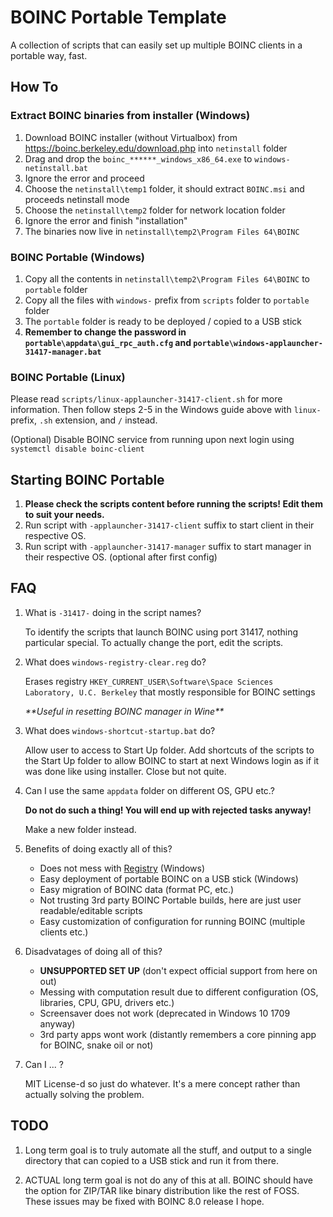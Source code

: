 # BOINC Portable Template

A collection of scripts that can easily set up multiple BOINC clients in a portable way, fast.

## How To

### Extract BOINC binaries from installer (Windows)

1. Download BOINC installer (without Virtualbox) from https://boinc.berkeley.edu/download.php into `netinstall` folder
1. Drag and drop the `boinc_******_windows_x86_64.exe` to `windows-netinstall.bat`
1. Ignore the error and proceed
1. Choose the `netinstall\temp1` folder, it should extract `BOINC.msi` and proceeds netinstall mode
1. Choose the `netinstall\temp2` folder for network location folder
1. Ignore the error and finish "installation"
1. The binaries now live in `netinstall\temp2\Program Files 64\BOINC`

### BOINC Portable (Windows)

1. Copy all the contents in `netinstall\temp2\Program Files 64\BOINC` to `portable` folder
1. Copy all the files with `windows-` prefix from `scripts` folder to `portable` folder
1. The `portable` folder is ready to be deployed / copied to a USB stick
1. **Remember to change the password in `portable\appdata\gui_rpc_auth.cfg` and `portable\windows-applauncher-31417-manager.bat`**

### BOINC Portable (Linux)

Please read `scripts/linux-applauncher-31417-client.sh` for more information. Then follow steps 2-5 in the Windows guide above with `linux-` prefix, `.sh` extension, and `/` instead.

(Optional) Disable BOINC service from running upon next login using `systemctl disable boinc-client`

## Starting BOINC Portable

1. **Please check the scripts content before running the scripts! Edit them to suit your needs.**
1. Run script with `-applauncher-31417-client` suffix to start client in their respective OS.
1. Run script with `-applauncher-31417-manager` suffix to start manager in their respective OS. (optional after first config)

## FAQ

1. What is `-31417-` doing in the script names?

   To identify the scripts that launch BOINC using port 31417, nothing particular special. To actually change the port, edit the scripts.

1. What does `windows-registry-clear.reg` do?

   Erases registry `HKEY_CURRENT_USER\Software\Space Sciences Laboratory, U.C. Berkeley` that mostly responsible for BOINC settings

   *\*\*Useful in resetting BOINC manager in Wine\*\**

1. What does `windows-shortcut-startup.bat` do?

   Allow user to access to Start Up folder. Add shortcuts of the scripts to the Start Up folder to allow BOINC to start at next Windows login as if it was done like using installer. Close but not quite.

1. Can I use the same `appdata` folder on different OS, GPU etc.?

   **Do not do such a thing! You will end up with rejected tasks anyway!**

   Make a new folder instead.

1. Benefits of doing exactly all of this?

   * Does not mess with [Registry](https://github.com/BOINC/boinc/issues/824) (Windows)
   * Easy deployment of portable BOINC on a USB stick (Windows)
   * Easy migration of BOINC data (format PC, etc.)
   * Not trusting 3rd party BOINC Portable builds, here are just user readable/editable scripts
   * Easy customization of configuration for running BOINC (multiple clients etc.)

1. Disadvatages of doing all of this?

   * **UNSUPPORTED SET UP** (don't expect official support from here on out)
   * Messing with computation result due to different configuration (OS, libraries, CPU, GPU, drivers etc.)
   * Screensaver does not work (deprecated in Windows 10 1709 anyway)
   * 3rd party apps wont work (distantly remembers a core pinning app for BOINC, snake oil or not)

1. Can I ... ?

   MIT License-d so just do whatever. It's a mere concept rather than actually solving the problem.

## TODO

1. Long term goal is to truly automate all the stuff, and output to a single directory that can copied to a USB stick and run it from there.

1. ACTUAL long term goal is not do any of this at all. BOINC should have the option for ZIP/TAR like binary distribution like the rest of FOSS. These issues may be fixed with BOINC 8.0 release I hope.
